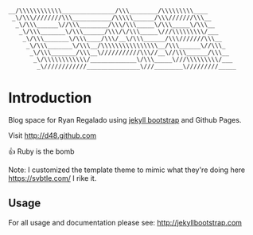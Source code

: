 ```
__/\\\\\\\\\\\\_______________/\\\________/\\\\\\\\\____        
 _\/\\\////////\\\___________/\\\\\______/\\\///////\\\__       
  _\/\\\______\//\\\________/\\\/\\\_____\/\\\_____\/\\\__      
   _\/\\\_______\/\\\______/\\\/\/\\\_____\///\\\\\\\\\/___     
    _\/\\\_______\/\\\____/\\\/__\/\\\______/\\\///////\\\__    
     _\/\\\_______\/\\\__/\\\\\\\\\\\\\\\\__/\\\______\//\\\_   
      _\/\\\_______/\\\__\///////////\\\//__\//\\\______/\\\__  
       _\/\\\\\\\\\\\\/_____________\/\\\_____\///\\\\\\\\\/___ 
        _\////////////_______________\///________\/////////_____

```

# Introduction

Blog space for Ryan Regalado using [jekyll bootstrap](http://jekyllbootstrap.com) and Github Pages.

Visit <http://d48.github.com>

:thumbsup: Ruby is the bomb

Note:
I customized the template theme to mimic what they're doing here <https://svbtle.com/> I rike it.

## Usage

For all usage and documentation please see: <http://jekyllbootstrap.com>

